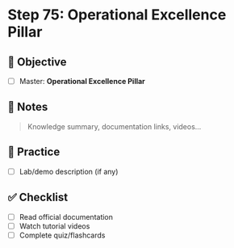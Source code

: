 # Step 75: Operational Excellence Pillar

## 🎯 Objective
- [ ] Master: **Operational Excellence Pillar**

## 📘 Notes
> Knowledge summary, documentation links, videos...

## 🧪 Practice
- [ ] Lab/demo description (if any)

## ✅ Checklist
- [ ] Read official documentation
- [ ] Watch tutorial videos
- [ ] Complete quiz/flashcards
